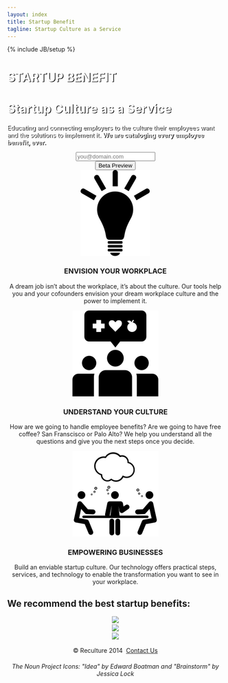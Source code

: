 ```yaml
---
layout: index
title: Startup Benefit
tagline: Startup Culture as a Service
---
```

{% include JB/setup %}
<style type="text/css">
  .jumbotron {
  background: url(http://24.media.tumblr.com/4168ab96911c7a350e7cf5982c9114a4/tumblr_n2ybo9U7xn1sfie3io1_1280.jpg) no-repeat center;
  background-size: cover;
  color: white;
  text-shadow: black 0.1em 0.1em;
  }
</style>
<body>
    <div class="container">
      <!-- Main jumbotron for a primary marketing message or call to action -->
      <div class="jumbotron">
        <div class="container">
          <h1 class="text-center">STARTUP BENEFIT</h1>
          <h1 class="text-center">Startup Culture as a Service</h1>
          <p>Educating and connecting employers to the culture their employees want and the solutions to implement it. <strong>We are cataloging every employee benefit, ever.</strong></p>
          <p></p>
          <p></p>
          <div class="navbar-collapse collapse">
            <ul class="nav navbar-nav"></ul>
            <form class="navbar-form" align="center" method="POST" action="http://forms.brace.io/graham1776@gmail.com">
              <div class="form-group">
                <input type="email" name="email" placeholder="you@domain.com" class="form-control">
                <input type="hidden" name="_next" value="http://startupbenefit.github.io/Benefits/index.html">
              </div>
              <button type="submit" class="btn btn-primary btn-lg">Beta Preview</button>
            </form>
          </div>
        </div>
      </div>
      <div class="container">
        <!-- Example row of columns -->
        <div class="row">
          <div class="col-lg-4" align="center">
            <img src="assets/icon_762.svg">
            <h3>ENVISION YOUR WORKPLACE</h3>
            <p>A dream job isn’t about the workplace, it’s about the culture. Our tools help you and your cofounders envision your dream workplace culture and the power to implement it.</p>
            <p></p>
          </div>
          <div class="col-lg-4" align="center">
            <img src="assets/icon_3746.svg">
            <h3>UNDERSTAND YOUR CULTURE</h3>
            <p>How are we going to handle employee benefits? Are we going to have free coffee? San Franscisco or Palo Alto? We help you understand all the questions and give you the next steps once you decide.</p>
            <p></p>
          </div>
          <div class="col-lg-4" align="center">
            <img src="assets/icon_43498.svg">
            <h3>EMPOWERING BUSINESSES</h3>
            <p>Build an enviable startup culture. Our technology offers practical steps, services, and technology to enable the transformation you want to see in your workplace.</p>
            <p></p>
          </div>
        </div>
        <div class="row">
          <h2> We recommend the best startup benefits:</h2>
          <div class="col-sm-4" align="center">
              <img src="https://media.licdn.com/media/p/6/005/06d/17f/36575f0.png" width="250">
          </div>
          <div class="col-sm-4" align="center">
              <img src="https://s3-us-west-2.amazonaws.com/lever-client-logos/AnyPerk+Logo.png" width="250">
          </div>
          <div class="col-sm-4" align="center">
              <img src="https://nytechday.com/system/participants/company_logos/000/000/037/medium/Zerocater_Banner.png?1389806440" width="250">            
          </div>
        </div>
        <footer align="center">
          <p>&copy; Reculture 2014&nbsp;
            <a href="mailto:graham1776@gmail.com?Subject=Hello">Contact Us</a></p>
          <h6>The Noun Project Icons: "Idea" by Edward Boatman and "Brainstorm" by Jessica Lock</h6>
          <h6></h6>
        </footer>
      </div>
      <!-- /container -->
    </div>
  </body>